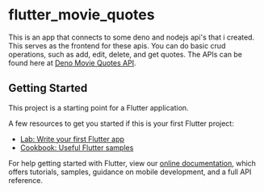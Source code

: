 # flutter_movie_quotes

This is an app that connects to some deno and nodejs api's that i created. This serves as the frontend for these apis. You can do basic crud operations, such as add, edit, delete, and get quotes. The APIs can be found here at [Deno Movie Quotes API](https://github.com/mgarnick1/deno-movie-quotes-api).

## Getting Started

This project is a starting point for a Flutter application.

A few resources to get you started if this is your first Flutter project:

- [Lab: Write your first Flutter app](https://flutter.dev/docs/get-started/codelab)
- [Cookbook: Useful Flutter samples](https://flutter.dev/docs/cookbook)

For help getting started with Flutter, view our
[online documentation](https://flutter.dev/docs), which offers tutorials,
samples, guidance on mobile development, and a full API reference.
